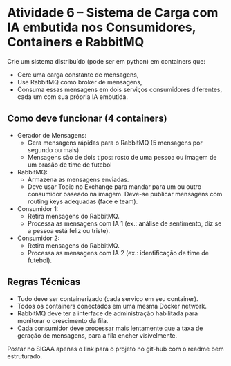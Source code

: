 # Atividade 6 – Sistema de Carga com IA embutida nos Consumidores, Containers e RabbitMQ

Crie um sistema distribuído (pode ser em python) em containers que:

- Gere uma carga constante de mensagens,
- Use RabbitMQ como broker de mensagens,
- Consuma essas mensagens em dois serviços consumidores diferentes, cada um com sua própria IA embutida.

## Como deve funcionar (4 containers)

- Gerador de Mensagens:
  - Gera mensagens rápidas para o RabbitMQ (5 mensagens por segundo ou mais).
  - Mensagens são de dois tipos: rosto de uma pessoa ou imagem de um brasão de time de futebol
- RabbitMQ:
  - Armazena as mensagens enviadas.
  - Deve usar Topic no Exchange para mandar para um ou outro consumidor baseado na imagem. Deve-se publicar mensagens com routing keys adequadas (face e team).
- Consumidor 1:
  - Retira mensagens do RabbitMQ.
  - Processa as mensagens com IA 1 (ex.: análise de sentimento, diz se a pessoa está feliz ou triste).
- Consumidor 2:
  - Retira mensagens do RabbitMQ.
  - Processa as mensagens com IA 2 (ex.: identificação de time de futebol).

## Regras Técnicas

- Tudo deve ser containerizado (cada serviço em seu container).
- Todos os containers conectados em uma mesma Docker network.
- RabbitMQ deve ter a interface de administração habilitada para monitorar o crescimento da fila.
- Cada consumidor deve processar mais lentamente que a taxa de geração de mensagens, para a fila encher visivelmente.

Postar no SIGAA apenas o link para o projeto no git-hub com o readme bem estruturado.
